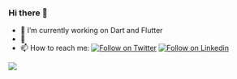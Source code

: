 ### Hi there 👋


- 🔭 I’m currently working on Dart and Flutter
- 🌱
- 📫 How to reach me: 
[![Follow on Twitter](https://img.shields.io/badge/twitter-%231DA1F2.svg?&style=for-the-badge&logo=twitter&logoColor=white)](https://twitter.com/Syam_gith)
[![Follow on Linkedin](https://img.shields.io/badge/linkedin-%230077B5.svg?&style=for-the-badge&logo=linkedin&logoColor=white)](https://www.linkedin.com/in/syamgith/)

![](https://github-readme-stats.vercel.app/api?username=syamgith&count_private=true&theme=dark&show_icons=true)


